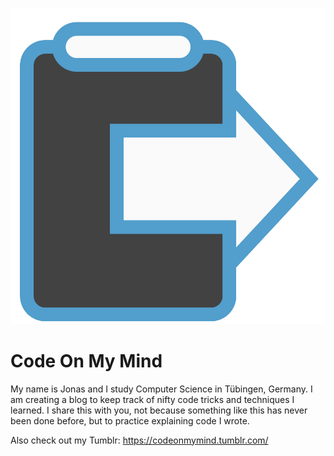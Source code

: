 ![Code On My Mind Icon](media/icon.png)
# Code On My Mind
My name is Jonas and I study Computer Science in Tübingen, Germany. I am creating a blog to keep track of nifty code tricks and techniques I learned. I share this with you, not because something like this has never been done before, but to practice explaining code I wrote.

Also check out my Tumblr: https://codeonmymind.tumblr.com/
